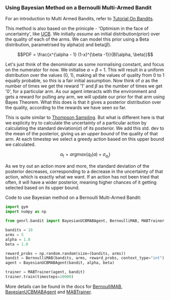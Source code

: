 ### Using Bayesian Method on a Bernoulli Multi-Armed Bandit

For an introduction to Multi Armed Bandits, refer to [Tutorial On Bandits](https://genrl.readthedocs.io/en/latest/usage/tutorials/Tutorial_on_bandits.html).

This method is also based on the prinicple - 'Optimism in the face of uncertainty', like [UCB](https://genrl.readthedocs.io/en/latest/api/bandit/genrl.bandit.agents.mab_agents.html#module-genrl.bandit.agents.mab_agents.ucb). We initially _assume_ an initial distribution(prior) over the quality of each of the arms. We can model this prior using a Beta distribution, parametrised by alpha($\alpha$) and beta($\beta$).

$$PDF = \frac{x^{\alpha - 1} (1-x)^{\beta -1}}{B(\alpha, \beta)}$$

Let's just think of the denominator as some normalising constant, and focus on the numerator for now. We initialise $\alpha$ = $\beta$ = 1. This will result in a uniform distribution over the values (0, 1), making all the values of quality from 0 to 1 equally probable, so this is a fair initial assumption. Now think of $\alpha$ as the number of times we get the reward '1' and $\beta$ as the number of times we get '0', for a particular arm. As our agent interacts with the environment and gets a reward for pulling any arm, we will update our prior for that arm using Bayes Theorem. What this does is that it gives a posterior distribution over the quality, according to the rewards we have seen so far.

This is quite similar to [Thompson Sampling](https://genrl.readthedocs.io/en/latest/api/bandit/genrl.bandit.agents.mab_agents.html#module-genrl.bandit.agents.mab_agents.thompson). But what is different here is that we explicity try to calculate the uncertainty of a particular action by calculating the standard deviation($\sigma$) of its posterior. We add this std. dev to the mean of the posterior, giving us an _upper bound_ of the quality of that arm. At each timestep we select a greedy action based on this upper bound we calculated. 

$$a_t = argmax(q_t(a) + \sigma_{q_t})$$

As we try out an action more and more, the standard deviation of the posterior decreases, corresponding to a decrease in the uncertainty of that action, which is exactly what we want. If an action has not been tried that often, it will have a wider posterior, meaning higher chances of it getting selected based on its upper bound.

Code to use Bayesian method on a Bernoulli Multi-Armed Bandit:

```python
import gym
import numpy as np

from genrl.bandit import BayesianUCBMABAgent, BernoulliMAB, MABTrainer

bandits = 10
arms = 5
alpha = 1.0
beta = 1.0

reward_probs = np.random.random(size=(bandits, arms))
bandit = BernoulliMAB(bandits, arms, reward_probs, context_type="int")
agent = BayesianUCBMABAgent(bandit, alpha, beta)

trainer = MABTrainer(agent, bandit)
trainer.train(timesteps=10000)
```

More details can be found in the docs for [BernoulliMAB](https://genrl.readthedocs.io/en/latest/api/bandit/genrl.bandit.bandits.multi_armed_bandits.html#genrl.bandit.bandits.multi_armed_bandits.bernoulli_mab.BernoulliMAB), [BayesianUCBMABAgent](https://genrl.readthedocs.io/en/latest/api/bandit/genrl.bandit.agents.mab_agents.html#module-genrl.bandit.agents.mab_agents.bayesian) and [MABTrainer](https://genrl.readthedocs.io/en/latest/api/common/bandit.html#module-genrl.bandit.trainer).
